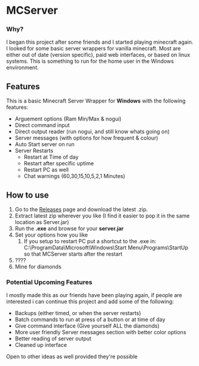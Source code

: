 # MCServer
### Why?
I began this project after some friends and I started playing minecraft again. I looked for some basic server wrappers for vanilla minecraft. 
Most are either out of date (version specific), paid web interfaces, or based on linux systems. 
This is something to run for the home user in the Windows environment.

## Features
This is a basic Minecraft Server Wrapper for **Windows** with the following features:
- Arguement options (Ram Min/Max & nogui)
- Direct command input
- Direct output reader (run nogui, and still know whats going on)
- Server messages (with options for how frequent & colour)
- Auto Start server on run
- Server Restarts 
  - Restart at Time of day
  - Restart after specific uptime
  - Restart PC as well
  - Chat warnings (60,30,15,10,5,2,1 Minutes)


## How to use
1. Go to the [Releases](https://github.com/sdoddler/MCServer/releases) page and download the latest .zip.
2. Extract latest zip wherever you like (I find it easier to pop it in the same location as Server.jar)
3. Run the **.exe** and browse for your **server.jar**
4. Set your options how you like
   1. If you setup to restart PC put a shortcut to the .exe in: C:\ProgramData\Microsoft\Windows\Start Menu\Programs\StartUp so that MCServer starts after the restart
5. ????
6. Mine for diamonds

### Potential Upcoming Features
I mostly made this as our friends have been playing again, if people are interested i can continue this project and add some of the following:

- Backups (either timed, or when the server restarts)
- Batch commands to run at press of a button or at time of day
- Give command interface (Give yourself ALL the diamonds)
- More user friendly Server messages section with better color options
- Better reading of server output
- Cleaned up interface

Open to other ideas as well provided they're possible
